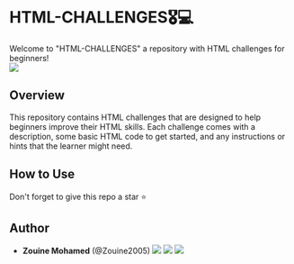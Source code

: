 # HTML-CHALLENGES🎖️💻

Welcome to "HTML-CHALLENGES" a repository with HTML challenges for beginners! 
<br>
<img src="https://socialify.git.ci/wei/socialify/image?description=1&descriptionEditable=HTML%20Challenges%20&font=Inter&pattern=Signal&theme=Dark" />
<br>



## Overview

This repository contains  HTML challenges that are designed to help beginners improve their HTML skills. Each challenge comes with a description, some basic HTML code to get started, and any instructions or hints that the learner might need.

## How to Use


Don't forget to give this repo a star ⭐️

## Author
* **Zouine Mohamed** (@Zouine2005) 
  [<img src="https://img.shields.io/badge/Twitter-1DA1F2.svg?&style=plastic&logo=twitter&logoColor=white"/>](https://twitter.com/MohamadeZouine)
  [<img src="https://img.shields.io/badge/Linkedin-0A66C2.svg?&style=plastic&logo=linkedin&logoColor=white"/>](https://www.linkedin.com/in/mohamed-zouine-5716a2252)
  [<img src="https://img.shields.io/badge/GitHub-181717.svg?&style=plastic&logo=github&logoColor=white"/>](https://github.com/Zouine2005)


